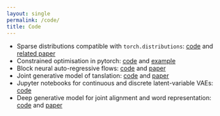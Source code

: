 ```yaml
---
layout: single
permalink: /code/
title: Code
---
```


* Sparse distributions compatible with `torch.distributions`: [code](https://github.com/probabll/dists.pt) and [related paper](https://arxiv.org/pdf/1905.08160.pdf)
* Constrained optimisation in pytorch: [code](https://github.com/EelcovdW/pytorch-constrained-opt) and [example](https://github.com/EelcovdW/pytorch-constrained-opt/blob/master/VAE%20Example.ipynb)
* Block neural auto-regressive flows: [code](https://github.com/nicola-decao/BNAF) and [paper](https://arxiv.org/pdf/1904.04676.pdf)
* Joint generative model of tanslation: [code](https://github.com/Roxot/AEVNMT) and [paper](https://arxiv.org/pdf/1807.10564.pdf)
* Jupyter notebooks for continuous and discrete latent-variable VAEs: [code](https://github.com/probabll/dgm4nlp)
* Deep generative model for joint alignment and word representation: [code](https://github.com/uva-slpl/embedalign) and [paper](https://www.aclweb.org/anthology/N18-1092)
